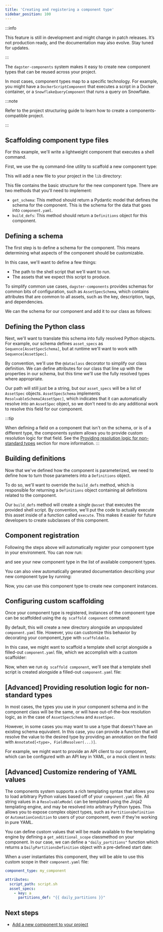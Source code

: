```yaml
---
title: 'Creating and registering a component type'
sidebar_position: 100
---
```


:::info

This feature is still in development and might change in patch releases. It’s not production ready, and the documentation may also evolve. Stay tuned for updates.

:::

The `dagster-components` system makes it easy to create new component types that can be reused across your project.

In most cases, component types map to a specific technology. For example, you might have a `DockerScriptComponent` that executes a script in a Docker container, or a `SnowflakeQueryComponent` that runs a query on Snowflake.

:::note

Refer to the project structuring guide to learn how to create a components-compatible project.

:::

## Scaffolding component type files

For this example, we'll write a lightweight component that executes a shell command.

First, we use the `dg` command-line utility to scaffold a new component type:

<CliInvocationExample path="docs_beta_snippets/docs_beta_snippets/guides/components/shell-script-component/1-dg-scaffold-shell-command.txt" />

This will add a new file to your project in the `lib` directory:

<CodeExample path="docs_beta_snippets/docs_beta_snippets/guides/components/shell-script-component/2-shell-command-empty.py" language="python" title="my_component_library/lib/shell_command.py" />

This file contains the basic structure for the new component type. There are two methods that you'll need to implement:

- `get_schema`: This method should return a Pydantic model that defines the schema for the component. This is the schema for the data that goes into `component.yaml`.
- `build_defs`: This method should return a `Definitions` object for this component.

## Defining a schema

The first step is to define a schema for the component. This means determining what aspects of the component should be customizable.

In this case, we'll want to define a few things:

- The path to the shell script that we'll want to run.
- The assets that we expect this script to produce.

To simplify common use cases, `dagster-components` provides schemas for common bits of configuration, such as `AssetSpecSchema`, which contains attributes that are common to all assets, such as the key, description, tags, and dependencies.

We can the schema for our component and add it to our class as follows:

<CodeExample path="docs_beta_snippets/docs_beta_snippets/guides/components/shell-script-component/with-config-schema.py" language="python" title="my_component_library/lib/shell_command.py"/>


## Defining the Python class

Next, we'll want to translate this schema into fully resolved Python objects. For example, our schema defines `asset_specs` as `Sequence[AssetSpecSchema]`, but at runtime we'll want to work with `Sequence[AssetSpec]`.

By convention, we'll use the `@dataclass` decorator to simplify our class definition. We can define attributes for our class that line up with the properties in our schema, but this time we'll use the fully resolved types where appropriate.

Our path will still just be a string, but our `asset_specs` will be a list of `AssetSpec` objects. `AssetSpecSchema` implements `ResolvableSchema[AssetSpec]`, which indicates that it can automatically resolve into an `AssetSpec` object, so we don't need to do any additional work to resolve this field for our component.



<CodeExample path="docs_beta_snippets/docs_beta_snippets/guides/components/shell-script-component/with-class-defined.py" language="python" title="my_component_library/lib/shell_command.py"/>

:::tip

When defining a field on a component that isn't on the schema, or is of a different type, the components system allows you to provide custom resolution logic for that field. See the [Providing resolution logic for non-standard types](#advanced-providing-resolution-logic-for-non-standard-types) section for more information.
:::

## Building definitions

Now that we've defined how the component is parameterized, we need to define how to turn those parameters into a `Definitions` object.

To do so, we'll want to override the `build_defs` method, which is responsible for returning a `Definitions` object containing all definitions related to the component.

Our `build_defs` method will create a single `@asset` that executes the provided shell script. By convention, we'll put the code to actually execute this asset inside of a function called `execute`. This makes it easier for future developers to create subclasses of this component.

<CodeExample path="docs_beta_snippets/docs_beta_snippets/guides/components/shell-script-component/with-build-defs.py" language="python" title="my_component_library/lib/shell_command.py" />

## Component registration

Following the steps above will automatically register your component type in your environment. You can now run:

<CliInvocationExample path="docs_beta_snippets/docs_beta_snippets/guides/components/shell-script-component/3-dg-list-component-types.txt" />

and see your new component type in the list of available component types.

You can also view automatically generated documentation describing your new component type by running:

<CliInvocationExample contents="dg docs serve" />

Now, you can use this component type to create new component instances.

## Configuring custom scaffolding

Once your component type is registered, instances of the component type can be scaffolded using the `dg scaffold component` command:

<CliInvocationExample path="docs_beta_snippets/docs_beta_snippets/guides/components/shell-script-component/4-scaffold-instance-of-component.txt" />

By default, this will create a new directory alongside an unpopulated `component.yaml` file. However, you can customize this behavior by decorating your component_type with `scaffoldable`.

In this case, we might want to scaffold a template shell script alongside a filled-out `component.yaml` file, which we accomplish with a custom scaffolder:

<CodeExample  path="docs_beta_snippets/docs_beta_snippets/guides/components/shell-script-component/with-scaffolder.py" language="python" title="my_component_library/lib/shell_command.py"/>

Now, when we run `dg scaffold component`, we'll see that a template shell script is created alongside a filled-out `component.yaml` file:

<CodeExample path="docs_beta_snippets/docs_beta_snippets/guides/components/shell-script-component/5-scaffolded-component.yaml" language="yaml" title="my_component_library/components/my_shell_command/component.yaml" />

<CodeExample path="docs_beta_snippets/docs_beta_snippets/guides/components/shell-script-component/6-scaffolded-component-script.sh" language="bash" title="my_component_library/components/my_shell_command/script.sh" />

## [Advanced] Providing resolution logic for non-standard types

In most cases, the types you use in your component schema and in the component class will be the same, or will have out-of-the-box resolution logic, as in the case of `AssetSpecSchema` and `AssetSpec`.

However, in some cases you may want to use a type that doesn't have an existing schema equivalent.  In this case, you can provide a function that will resolve the value to the desired type by providing an annotation on the field with `Annotated[<type>, FieldResolver(...)]`.

For example, we might want to provide an API client to our component, which can be configured with an API key in YAML, or a mock client in tests:

<CodeExample path="docs_beta_snippets/docs_beta_snippets/guides/components/shell-script-component/custom-schema-resolution.py" language="python" />

## [Advanced] Customize rendering of YAML values

The components system supports a rich templating syntax that allows you to load arbitrary Python values based off of your `component.yaml` file. All string values in a `ResolvableModel` can be templated using the Jinja2 templating engine, and may be resolved into arbitrary Python types. This allows you to expose complex object types, such as `PartitionsDefinition` or `AutomationCondition` to users of your component, even if they're working in pure YAML.

You can define custom values that will be made available to the templating engine by defining a `get_additional_scope` classmethod on your component. In our case, we can define a `"daily_partitions"` function which returns a `DailyPartitionsDefinition` object with a pre-defined start date:

<CodeExample path="docs_beta_snippets/docs_beta_snippets/guides/components/shell-script-component/with-custom-scope.py" language="python" />

When a user instantiates this component, they will be able to use this custom scope in their `component.yaml` file:

```yaml
component_type: my_component

attributes:
  script_path: script.sh
  asset_specs:
    - key: a
      partitions_def: "{{ daily_partitions }}"
```

## Next steps

- [Add a new component to your project](/guides/labs/components/building-pipelines-with-components/adding-components)

